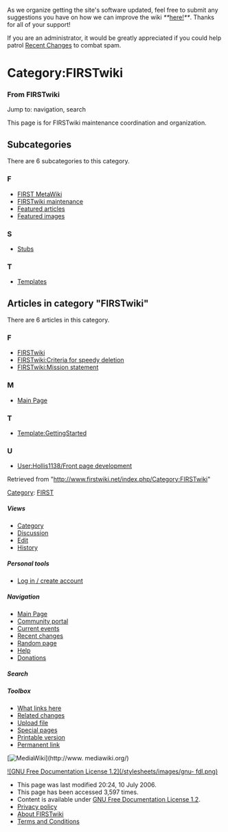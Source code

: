 As we organize getting the site's software updated, feel free to submit any
suggestions you have on how we can improve the wiki
_**_[here!](/index.php/User:Hallry/Suggestions "User:Hallry/Suggestions"
)_**_. Thanks for all of your support!

If you are an administrator, it would be greatly appreciated if you could help
patrol [Recent Changes](/index.php/Special:Recentchanges
"Special:Recentchanges" ) to combat spam.

# Category:FIRSTwiki

### From FIRSTwiki

Jump to: navigation, search

This page is for FIRSTwiki maintenance coordination and organization.

  

## Subcategories

There are 6 subcategories to this category.

### F

  * [FIRST MetaWiki](/index.php/Category:FIRST_MetaWiki "Category:FIRST MetaWiki" )
  * [FIRSTwiki maintenance](/index.php/Category:FIRSTwiki_maintenance "Category:FIRSTwiki maintenance" )
  * [Featured articles](/index.php/Category:Featured_articles "Category:Featured articles" )
  * [Featured images](/index.php/Category:Featured_images "Category:Featured images" )

### S

  * [Stubs](/index.php/Category:Stubs "Category:Stubs" )

### T

  * [Templates](/index.php/Category:Templates "Category:Templates" )

## Articles in category "FIRSTwiki"

There are 6 articles in this category.

### F

  * [FIRSTwiki](/index.php/FIRSTwiki "FIRSTwiki" )
  * [FIRSTwiki:Criteria for speedy deletion](/index.php/FIRSTwiki:Criteria_for_speedy_deletion "FIRSTwiki:Criteria for speedy deletion" )
  * [FIRSTwiki:Mission statement](/index.php/FIRSTwiki:Mission_statement "FIRSTwiki:Mission statement" )

### M

  * [Main Page](/index.php/Main_Page "Main Page" )

### T

  * [Template:GettingStarted](/index.php/Template:GettingStarted "Template:GettingStarted" )

### U

  * [User:Hollis1138/Front page development](/index.php/User:Hollis1138/Front_page_development "User:Hollis1138/Front page development" )

Retrieved from "<http://www.firstwiki.net/index.php/Category:FIRSTwiki>"

[Category](/index.php?title=Special:Categories&article=Category%3AFIRSTwiki
"Special:Categories" ): [FIRST](/index.php/Category:FIRST "Category:FIRST" )

##### Views

  * [Category](/index.php/Category:FIRSTwiki)
  * [Discussion](/index.php?title=Category_talk:FIRSTwiki&action=edit)
  * [Edit](/index.php?title=Category:FIRSTwiki&action=edit)
  * [History](/index.php?title=Category:FIRSTwiki&action=history)

##### Personal tools

  * [Log in / create account](/index.php?title=Special:Userlogin&returnto=Category:FIRSTwiki)

[](/index.php/Main_Page "Main Page" )

##### Navigation

  * [Main Page](/index.php/Main_Page)
  * [Community portal](/index.php/FIRSTwiki:Community_portal)
  * [Current events](/index.php/Current_events)
  * [Recent changes](/index.php/Special:Recentchanges)
  * [Random page](/index.php/Special:Random)
  * [Help](/index.php/FIRSTwiki:Help)
  * [Donations](/index.php/FIRSTwiki:Site_support)

##### Search



##### Toolbox

  * [What links here](/index.php/Special:Whatlinkshere/Category:FIRSTwiki)
  * [Related changes](/index.php/Special:Recentchangeslinked/Category:FIRSTwiki)
  * [Upload file](/index.php/Special:Upload)
  * [Special pages](/index.php/Special:Specialpages)
  * [Printable version](/index.php?title=Category:FIRSTwiki&printable=yes)
  * [Permanent link](/index.php?title=Category:FIRSTwiki&oldid=48627)

[![MediaWiki](/skins/common/images/poweredby_mediawiki_88x31.png)](http://www.
mediawiki.org/)

[![GNU Free Documentation License 1.2](/stylesheets/images/gnu-
fdl.png)](http://www.gnu.org/copyleft/fdl.html)

  * This page was last modified 20:24, 10 July 2006.
  * This page has been accessed 3,597 times.
  * Content is available under [GNU Free Documentation License 1.2](http://www.gnu.org/copyleft/fdl.html "http://www.gnu.org/copyleft/fdl.html" ).
  * [Privacy policy](/index.php/FIRSTwiki:Privacy_policy "FIRSTwiki:Privacy policy" )
  * [About FIRSTwiki](/index.php/FIRSTwiki:About "FIRSTwiki:About" )
  * [Terms and Conditions](/index.php/FIRSTwiki:Terms_and_conditions "FIRSTwiki:Terms and conditions" )

